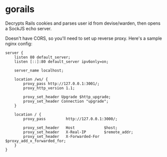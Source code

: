 # gorails

Decrypts Rails cookies and parses user id from devise/warden, then opens a SockJS echo server.

Doesn't have CORS, so you'll need to set up reverse proxy. Here's a sample nginx config:
```nginx
server {
    listen 80 default_server;
    listen [::]:80 default_server ipv6only=on;

    server_name localhost;

    location /ws/ {
        proxy_pass http://127.0.0.1:3001/;
        proxy_http_version 1.1;

        proxy_set_header Upgrade $http_upgrade;
        proxy_set_header Connection "upgrade";
    }

    location / {
        proxy_pass         http://127.0.0.1:3000/;

        proxy_set_header   Host             $host;
        proxy_set_header   X-Real-IP        $remote_addr;
        proxy_set_header   X-Forwarded-For  $proxy_add_x_forwarded_for;
    }
}

```
